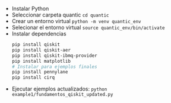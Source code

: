 
- Instalar Python
- Seleccionar carpeta quantic
  `cd quantic`
- Crear un entorno virtual
  `python -m venv quantic_env`
- Selecionar el entorno virtual
  `source quantic_env/bin/activate`
- Instalar dependencias
  ```bash
  pip install qiskit
  pip install qiskit-aer
  pip install qiskit-ibmq-provider
  pip install matplotlib
  # Instalar para ejemplos finales
  pip install pennylane
  pip install cirq
  ```
- Ejecutar ejemplos actualizados:
  `python example1/fundamentos_qiskit_updated.py`
